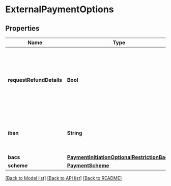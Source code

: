 # ExternalPaymentOptions

## Properties
Name | Type | Description | Notes
------------ | ------------- | ------------- | -------------
**requestRefundDetails** | **Bool** | When &#x60;true&#x60;, Plaid will attempt to request refund details from the payee&#39;s financial institution.  Support varies between financial institutions and will not always be available.  If refund details could be retrieved, they will be available in the &#x60;/payment_initiation/payment/get&#x60; response. | [optional] 
**iban** | **String** | The International Bank Account Number (IBAN) for the payer&#39;s account. Where possible, the end user will be able to send payments only from the specified bank account if provided. | [optional] 
**bacs** | [**PaymentInitiationOptionalRestrictionBacs**](PaymentInitiationOptionalRestrictionBacs.md) |  | [optional] 
**scheme** | [**PaymentScheme**](PaymentScheme.md) |  | [optional] 

[[Back to Model list]](../README.md#documentation-for-models) [[Back to API list]](../README.md#documentation-for-api-endpoints) [[Back to README]](../README.md)


